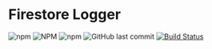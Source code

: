 # Firestore Logger

![npm](https://img.shields.io/npm/v/firestore-logger)
![NPM](https://img.shields.io/npm/l/firestore-logger)
![npm](https://img.shields.io/npm/dt/firestore-logger)
![GitHub last commit](https://img.shields.io/github/last-commit/natestrong/node-firestore-logger)
[![Build Status](https://www.travis-ci.com/natestrong/node-firestore-logger.svg?branch=master)](https://www.travis-ci.com/natestrong/node-firestore-logger)
